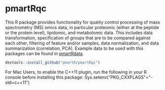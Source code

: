# pmartRqc

This R package provides functionality for quality control processing of mass spectrometry (MS) omics data, in particular proteomic (either at the peptide or the protein level), lipidomic, and metabolomic data. This includes data transformation, specification of groups that are to be compared against each other, filtering of feature and/or samples, data normalization, and data summarization (correlation, PCA). Example data to be used with this packages can be found in [pmartRdata](https://github.com/pmartR/pmartRdata).


``` r
devtools::install_github("pmartR/pmartRqc")
```

For Mac Users, to enable the C++11 plugin, run the following in your R console before installing this package:
Sys.setenv("PKG_CXXFLAGS"="-std=c++11")
 
